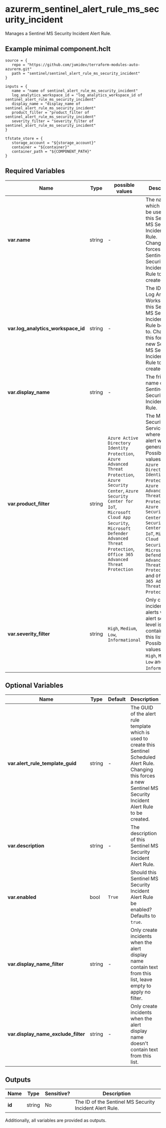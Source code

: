 # azurerm_sentinel_alert_rule_ms_security_incident

Manages a Sentinel MS Security Incident Alert Rule.

## Example minimal component.hclt

```hcl
source = {
   repo = "https://github.com/jumidev/terraform-modules-auto-azurerm.git" 
   path = "sentinel/sentinel_alert_rule_ms_security_incident" 
}

inputs = {
   name = "name of sentinel_alert_rule_ms_security_incident" 
   log_analytics_workspace_id = "log_analytics_workspace_id of sentinel_alert_rule_ms_security_incident" 
   display_name = "display_name of sentinel_alert_rule_ms_security_incident" 
   product_filter = "product_filter of sentinel_alert_rule_ms_security_incident" 
   severity_filter = "severity_filter of sentinel_alert_rule_ms_security_incident" 
}

tfstate_store = {
   storage_account = "${storage_account}" 
   container = "${container}" 
   container_path = "${COMPONENT_PATH}" 
}

```

## Required Variables

| Name | Type |  possible values |  Description |
| ---- | --------- |  ----------- | ----------- |
| **var.name** | string |  -  |  The name which should be used for this Sentinel MS Security Incident Alert Rule. Changing this forces a new Sentinel MS Security Incident Alert Rule to be created. | 
| **var.log_analytics_workspace_id** | string |  -  |  The ID of the Log Analytics Workspace this Sentinel MS Security Incident Alert Rule belongs to. Changing this forces a new Sentinel MS Security Incident Alert Rule to be created. | 
| **var.display_name** | string |  -  |  The friendly name of this Sentinel MS Security Incident Alert Rule. | 
| **var.product_filter** | string |  `Azure Active Directory Identity Protection`, `Azure Advanced Threat Protection`, `Azure Security Center`, `Azure Security Center for IoT`, `Microsoft Cloud App Security`, `Microsoft Defender Advanced Threat Protection`, `Office 365 Advanced Threat Protection`  |  The Microsoft Security Service from where the alert will be generated. Possible values are `Azure Active Directory Identity Protection`, `Azure Advanced Threat Protection`, `Azure Security Center`, `Azure Security Center for IoT`, `Microsoft Cloud App Security`, `Microsoft Defender Advanced Threat Protection` and `Office 365 Advanced Threat Protection`. | 
| **var.severity_filter** | string |  `High`, `Medium`, `Low`, `Informational`  |  Only create incidents from alerts when alert severity level is contained in this list. Possible values are `High`, `Medium`, `Low` and `Informational`. | 

## Optional Variables

| Name | Type |  Default  |  Description |
| ---- | --------- |  ----------- | ----------- |
| **var.alert_rule_template_guid** | string |  -  |  The GUID of the alert rule template which is used to create this Sentinel Scheduled Alert Rule. Changing this forces a new Sentinel MS Security Incident Alert Rule to be created. | 
| **var.description** | string |  -  |  The description of this Sentinel MS Security Incident Alert Rule. | 
| **var.enabled** | bool |  `True`  |  Should this Sentinel MS Security Incident Alert Rule be enabled? Defaults to `true`. | 
| **var.display_name_filter** | string |  -  |  Only create incidents when the alert display name contain text from this list, leave empty to apply no filter. | 
| **var.display_name_exclude_filter** | string |  -  |  Only create incidents when the alert display name doesn't contain text from this list. | 



## Outputs

| Name | Type | Sensitive? | Description |
| ---- | ---- | --------- | --------- |
| **id** | string | No  | The ID of the Sentinel MS Security Incident Alert Rule. | 

Additionally, all variables are provided as outputs.
